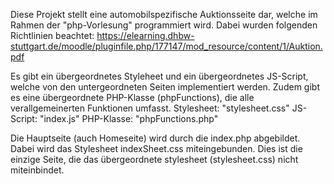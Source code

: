 Diese Projekt stellt eine automobilspezifische Auktionsseite dar, welche im Rahmen der "php-Vorlesung" programmiert wird.
Dabei wurden folgenden Richtlinien beachtet: https://elearning.dhbw-stuttgart.de/moodle/pluginfile.php/177147/mod_resource/content/1/Auktion.pdf

Es gibt ein übergeordnetes Styleheet und ein übergeordnetes JS-Script, welche von den untergeordneten Seiten implementiert werden.
Zudem gibt es eine übergeordnete PHP-Klasse (phpFunctions), die alle verallgemeinerten Funktionen umfasst.
    Stylesheet:  "stylesheet.css"
    JS-Script:   "index.js"
    PHP-Klasse:  "phpFunctions.php"


Die Hauptseite (auch Homeseite) wird durch die index.php abgebildet.
Dabei wird das Stylesheet indexSheet.css miteingebunden.
Dies ist die einzige Seite, die das übergeordnete stylesheet (stylesheet.css) nicht miteinbindet. 
